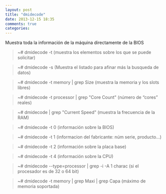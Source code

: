 ```yaml
---
layout: post
title: "dmidecode"
date: 2013-12-15 18:35
comments: true
categories: 
---
```

Muestra toda la información de la máquina directamente de la BIOS

>~# dmidecode -t (muestra los elementos sobre los que se puede solicitar)

>~# dmidecode -s (Muestra el listado para afinar más la busqueda de datos)

>~# dmidecode -t memory | grep Size (muestra la memoria y los slots libres)

>~# dmidecode -t processor | grep "Core Count"  (número de “cores” reales)

>~# dmidecode | grep "Current Speed"  (muestra la frecuencia de la RAM)

>~# dmidecode -t 0  (información sobre la BIOS)

>~# dmidecode -t 1  (informacion del fabricante: núm serie, producto...)

>~# dmidecode -t 2 (información sobre la placa base)

>~# dmidecode -t 4  (información sobre la CPU)

>~# dmidecode --type=processor | grep -i -A 1 charac (si el procesador es de 32 o 64 bit)

>~# dmidecode -t memory | grep Maxi | grep Capa (máximo  de memoria soportada)

